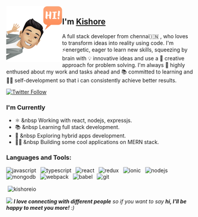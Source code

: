 <img align="left" width="150" height="150" alt="kishore" src="./assets/avatar.png" />

## I'm [Kishore][homepage]

A full stack developer from chennai🇮🇳 , who loves to transform ideas into reality using code. I'm ⚡energetic, eager to learn new skills, squeezing by brain with 💡 innovative ideas and use a 🤔 creative approach for problem solving. I'm always 🤯 highly enthused about my work and tasks ahead and 📚 committed to learning and 👨‍💻 self-development so that i can consistently achieve better results.

[![Twitter Follow](https://img.shields.io/twitter/follow/kishoreio?style=for-the-badge&logo=twitter&label=Follow%20me%20on%20Twitter&color=1DA1F2)][twitter]

### I'm Currently

- ⚛️ &nbsp Working with react, nodejs, expressjs.
- 📚 &nbsp Learning full stack development.
- 📱 &nbsp Exploring hybrid apps development.
- 👷‍♂️ &nbsp Building some cool applications on MERN stack.

### Languages and Tools:

<p align="left"><img src="https://devicons.github.io/devicon/devicon.git/icons/javascript/javascript-original.svg" alt="javascript" width="30" height="30"/> &nbsp <img src="https://devicons.github.io/devicon/devicon.git/icons/typescript/typescript-original.svg" alt="typescript" width="30" height="30"/> &nbsp <img src="https://devicons.github.io/devicon/devicon.git/icons/react/react-original-wordmark.svg" alt="react" width="30" height="30"/> &nbsp <img src="https://devicons.github.io/devicon/devicon.git/icons/redux/redux-original.svg" alt="redux" width="30" height="30"/> &nbsp <img src="https://upload.wikimedia.org/wikipedia/commons/d/d1/Ionic_Logo.svg" alt="ionic" width="30" height="30"/> &nbsp <img src="https://devicons.github.io/devicon/devicon.git/icons/nodejs/nodejs-original-wordmark.svg" alt="nodejs" width="30" height="30"/> &nbsp <img src="https://devicons.github.io/devicon/devicon.git/icons/mongodb/mongodb-original-wordmark.svg" alt="mongodb" width="30" height="30"/> &nbsp <img src="https://devicons.github.io/devicon/devicon.git/icons/webpack/webpack-original.svg" alt="webpack" width="30" height="30"/> &nbsp <img src="https://www.vectorlogo.zone/logos/babeljs/babeljs-icon.svg" alt="babel" width="30" height="30"/> &nbsp <img src="https://www.vectorlogo.zone/logos/git-scm/git-scm-icon.svg" alt="git" width="30" height="30"/>  </p>

<p>&nbsp;<img align="center" src="https://github-readme-stats.vercel.app/api?username=kishoreio&show_icons=true&theme=synthwave" alt="kishoreio" /></p>

<img src="https://media.giphy.com/media/LnQjpWaON8nhr21vNW/giphy.gif" width="60" /> <em><b>I love connecting with different people</b> so if you want to say <b>hi, I'll be happy to meet you more!</b> :)</em>

[homepage]: https://kishore.io
[twitter]: https://twitter.com/kishoreio
